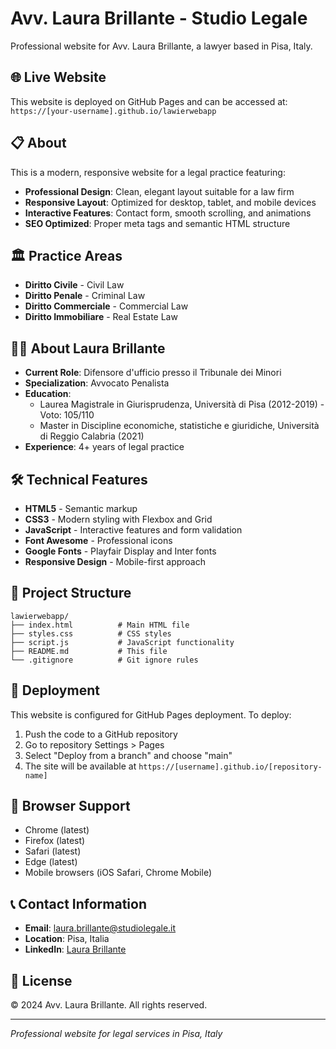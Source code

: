 # Avv. Laura Brillante - Studio Legale

Professional website for Avv. Laura Brillante, a lawyer based in Pisa, Italy.

## 🌐 Live Website

This website is deployed on GitHub Pages and can be accessed at: `https://[your-username].github.io/lawierwebapp`

## 📋 About

This is a modern, responsive website for a legal practice featuring:

- **Professional Design**: Clean, elegant layout suitable for a law firm
- **Responsive Layout**: Optimized for desktop, tablet, and mobile devices
- **Interactive Features**: Contact form, smooth scrolling, and animations
- **SEO Optimized**: Proper meta tags and semantic HTML structure

## 🏛️ Practice Areas

- **Diritto Civile** - Civil Law
- **Diritto Penale** - Criminal Law  
- **Diritto Commerciale** - Commercial Law
- **Diritto Immobiliare** - Real Estate Law

## 👩‍💼 About Laura Brillante

- **Current Role**: Difensore d'ufficio presso il Tribunale dei Minori
- **Specialization**: Avvocato Penalista
- **Education**: 
  - Laurea Magistrale in Giurisprudenza, Università di Pisa (2012-2019) - Voto: 105/110
  - Master in Discipline economiche, statistiche e giuridiche, Università di Reggio Calabria (2021)
- **Experience**: 4+ years of legal practice

## 🛠️ Technical Features

- **HTML5** - Semantic markup
- **CSS3** - Modern styling with Flexbox and Grid
- **JavaScript** - Interactive features and form validation
- **Font Awesome** - Professional icons
- **Google Fonts** - Playfair Display and Inter fonts
- **Responsive Design** - Mobile-first approach

## 📁 Project Structure

```
lawierwebapp/
├── index.html          # Main HTML file
├── styles.css          # CSS styles
├── script.js           # JavaScript functionality
├── README.md           # This file
└── .gitignore          # Git ignore rules
```

## 🚀 Deployment

This website is configured for GitHub Pages deployment. To deploy:

1. Push the code to a GitHub repository
2. Go to repository Settings > Pages
3. Select "Deploy from a branch" and choose "main"
4. The site will be available at `https://[username].github.io/[repository-name]`

## 📱 Browser Support

- Chrome (latest)
- Firefox (latest)
- Safari (latest)
- Edge (latest)
- Mobile browsers (iOS Safari, Chrome Mobile)

## 📞 Contact Information

- **Email**: laura.brillante@studiolegale.it
- **Location**: Pisa, Italia
- **LinkedIn**: [Laura Brillante](https://www.linkedin.com/in/laura-brillante-16aab419a/)

## 📄 License

© 2024 Avv. Laura Brillante. All rights reserved.

---

*Professional website for legal services in Pisa, Italy*
